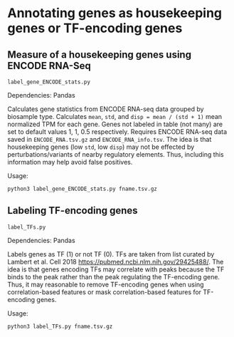 # Annotating genes as housekeeping genes or TF-encoding genes


## Measure of a housekeeping genes using ENCODE RNA-Seq

`label_gene_ENCODE_stats.py`

Dependencies: Pandas

Calculates gene statistics from ENCODE RNA-seq data grouped by biosample type. Calculates `mean`, `std`, and `disp = mean / (std + 1)` mean normalized TPM for each gene. Genes not labeled in table (not many) are set to default values 1, 1, 0.5 respectively. Requires ENCODE RNA-seq data saved in `ENCODE_RNA.tsv.gz` and `ENCODE_RNA_info.tsv`. The idea is that housekeeping genes (low `std`, low `disp`) may not be effected by perturbations/variants of nearby regulatory elements. Thus, including this information may help avoid false positives.

Usage: 
```
python3 label_gene_ENCODE_stats.py fname.tsv.gz
```


## Labeling TF-encoding genes

`label_TFs.py`

Dependencies: Pandas

Labels genes as TF (1) or not TF (0). TFs are taken from list curated by Lambert et al. Cell 2018 https://pubmed.ncbi.nlm.nih.gov/29425488/. The idea is that genes encoding TFs may correlate with peaks because the TF binds to the peak rather than the peak regulating the TF-encoding gene. Thus, it may reasonable to remove TF-encoding genes when using correlation-based features or mask correlation-based features for TF-encoding genes.

Usage: 
```
python3 label_TFs.py fname.tsv.gz
```
